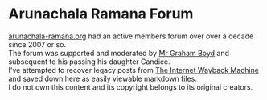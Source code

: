 # Arunachala Ramana Forum

[arunachala-ramana.org](arunachala-ramana.org) had an active members forum over over a decade since 2007 or so.   
The forum was supported and moderated by [Mr Graham Boyd](https://archive.arunachala.org/ramana/devotees/graham-boyd) and subsequent to his passing his daughter Candice.    
I've attempted to recover legacy posts from [The Internet Wayback Machine](https://web.archive.org/) and saved down here as easily viewable markdown files.   
I do not own this content and its copyright belongs to its original creators.   
